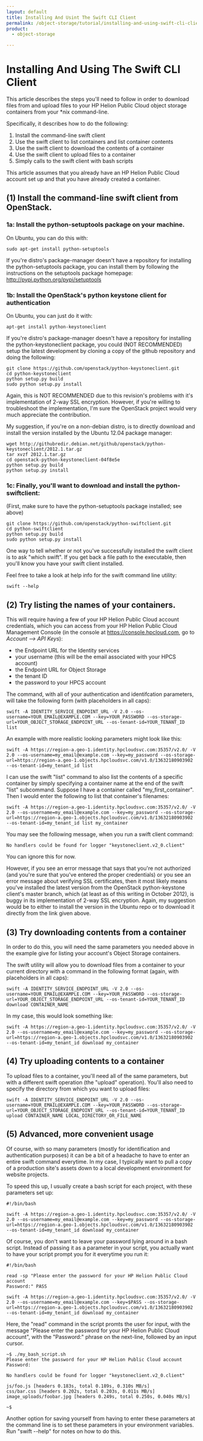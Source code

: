 ```yaml
---
layout: default
title: Installing And Usint The Swift CLI Client
permalink: /object-storage/tutorial/installing-and-using-swift-cli-client/
product:
  - object-storage

---
```

# Installing And Using The Swift CLI Client

This article describes the steps you'll need to follow in order to download files from and upload files to your HP Helion Public Cloud object storage containers from your *nix command-line.

Specifically, it describes how to do the following:

1. Install the command-line swift client
1. Use the swift client to list containers and list container contents
1. Use the swift client to download the contents of a container
1. Use the swift client to upload files to a container
1. Simply calls to the swift client with bash scripts

This article assumes that you already have an HP Helion Public Cloud account set up and that you have already created a container.

## (1) Install the command-line swift client from OpenStack.

### 1a: Install the python-setuptools package on your machine.


On Ubuntu, you can do this with:

    sudo apt-get install python-setuptools
  
If you're distro's package-manager doesn't have a repository for installing the python-setuptools package, you can install them by following the instructions on the setuptools package homepage: http://pypi.python.org/pypi/setuptools

### 1b: Install the OpenStack's python keystone client for authentication

On Ubuntu, you can just do it with:

    apt-get install python-keystoneclient
  
If you're distro's package-manager doesn't have a repository for installing the python-keystoneclient package, you could (NOT RECOMMENDED) setup the latest development by cloning a copy of the github repository and doing the following: 

    git clone https://github.com/openstack/python-keystoneclient.git
    cd python-keystoneclient
    python setup.py build
    sudo python setup.py install
  
Again, this is NOT RECOMMENDED due to this revision's problems with it's implementation of 2-way SSL encryption.  However, if you're willing to troubleshoot the implementation, I'm sure the OpenStack project would very much appreciate the contribution.
  
My suggestion, if you're on a non-debian distro, is to directly download and install the version installed by the Ubuntu 12.04 package manager:

    wget http://githubredir.debian.net/github/openstack/python-keystoneclient/2012.1.tar.gz
    tar xvzf 2012.1.tar.gz
    cd openstack-python-keystoneclient-04f8e5e
    python setup.py build
    python setup.py install 
  
### 1c: Finally, you'll want to download and install the python-swiftclient:

(First, make sure to have the python-setuptools package installed; see above)

    git clone https://github.com/openstack/python-swiftclient.git
    cd python-swiftclient
    python setup.py build
    sudo python setup.py install

One way to tell whether or not you've successfully installed the swift client is to ask "which swift".  If you get back a file path to the executable, then you'll know you have your swift client installed.

Feel free to take a look at help info for the swift command line utility:

    swift --help
  
## (2) Try listing the names of your containers.

This will require having a few of your HP Helion Public Cloud account credentials, which you can access from your HP Helion Public Cloud Management Console (in the console at https://console.hpcloud.com, go to *Account --> API Keys*):

- the Endpoint URL for the Identity services
- your username (this will be the email associated with your HPCS account)
- the Endpoint URL for Object Storage
- the tenant ID 
- the password to your HPCS account

The command, with all of your authentication and identifcation parameters, will take the following form (with placeholders in all caps):

    swift -A IDENTITY_SERVICE_ENDPOINT_URL -V 2.0 --os-username=YOUR_EMAIL@EXAMPLE.COM --key=YOUR_PASSWORD --os-storage-url=YOUR_OBJECT_STORAGE_ENDPOINT_URL --os-tenant-id=YOUR_TENANT_ID list

An example with more realistic looking parameters might look like this:

    swift -A https://region-a.geo-1.identity.hpcloudsvc.com:35357/v2.0/ -V 2.0 --os-username=my_email@example.com --key=my_password --os-storage-url=https://region-a.geo-1.objects.hpcloudsvc.com/v1.0/13632180903902 --os-tenant-id=my_tenant_id list

I can use the swift "list" command to also list the contents of a specific container by simply specifying a container name at the end of the swift "list" subcommand.  Suppose I have a container called "my_first_container".  Then I would enter the following to list that container's filenames:

    swift -A https://region-a.geo-1.identity.hpcloudsvc.com:35357/v2.0/ -V 2.0 --os-username=my_email@example.com --key=my_password --os-storage-url=https://region-a.geo-1.objects.hpcloudsvc.com/v1.0/13632180903902 --os-tenant-id=my_tenant_id list my_container

You may see the following message, when you run a swift client command:

    No handlers could be found for logger "keystoneclient.v2_0.client"

You can ignore this for now.  

However, if you see an error message that says that you're not authorized (and you're sure that you've entered the proper credentials) or you see an error message about verifying SSL certificates, then it most likely means you've installed the latest version from the OpenStack python-keystone client's master branch, which (at least as of this writing in October 2012), is buggy in its implementation of 2-way SSL encryption.  Again, my suggestion would be to either to install the version in the Ubuntu repo or to download it directly from the link given above.

## (3) Try downloading contents from a container

In order to do this, you will need the same parameters you needed above in the example give for listing your account's Object Storage containers.

The swift utility will allow you to download files from a container to your current directory with a command in the following format (again, with placeholders in all caps):

    swift -A IDENTITY_SERVICE_ENDPOINT_URL -V 2.0 --os-username=YOUR_EMAIL@EXAMPLE.COM --key=YOUR_PASSWORD --os-storage-url=YOUR_OBJECT_STORAGE_ENDPOINT_URL --os-tenant-id=YOUR_TENANT_ID download CONTAINER_NAME

In my case, this would look something like:

    swift -A https://region-a.geo-1.identity.hpcloudsvc.com:35357/v2.0/ -V 2.0 --os-username=my_email@example.com --key=my_password --os-storage-url=https://region-a.geo-1.objects.hpcloudsvc.com/v1.0/13632180903902 --os-tenant-id=my_tenant_id download my_container

## (4) Try uploading contents to a container

To upload files to a container, you'll need all of the same parameters, but with a different swift operation (the "upload" operation).  You'll also need to specify the directory from which you want to upload files:

    swift -A IDENTITY_SERVICE_ENDPOINT_URL -V 2.0 --os-username=YOUR_EMAIL@EXAMPLE.COM --key=YOUR_PASSWORD --os-storage-url=YOUR_OBJECT_STORAGE_ENDPOINT_URL --os-tenant-id=YOUR_TENANT_ID upload CONTAINER_NAME LOCAL_DIRECTORY_OR_FILE_NAME

## (5) Advanced, more convenient usage

Of course, with so many parameters (mostly for identification and authentication purposes) it can be a bit of a headache to have to enter an entire swift command everytime.  In my case, I typically want to pull a copy of a production site's assets down to a local development environment for website projects.

To speed this up, I usually create a bash script for each project, with these parameters set up:

    #!/bin/bash
    
    swift -A https://region-a.geo-1.identity.hpcloudsvc.com:35357/v2.0/ -V 2.0 --os-username=my_email@example.com --key=my_password --os-storage-url=https://region-a.geo-1.objects.hpcloudsvc.com/v1.0/13632180903902 --os-tenant-id=my_tenant_id download my_container

Of course, you don't want to leave your password lying around in a bash script.  Instead of passing it as a parameter in your script, you actually want to have your script prompt you for it everytime you run it:

    #!/bin/bash
    
    read -sp "Please enter the password for your HP Helion Public Cloud account
    Password:" PASS

    swift -A https://region-a.geo-1.identity.hpcloudsvc.com:35357/v2.0/ -V 2.0 --os-username=my_email@example.com --key=$PASS --os-storage-url=https://region-a.geo-1.objects.hpcloudsvc.com/v1.0/13632180903902 --os-tenant-id=my_tenant_id download my_container

Here, the "read" command in the script promts the user for input, with the message "Please enter the password for your HP Helion Public Cloud account", with the "Password:" phrase on the next-line, followed by an input cursor.

    ~$ ./my_bash_script.sh
    Please enter the password for your HP Helion Public Cloud account
    Password:
    
    No handlers could be found for logger "keystoneclient.v2_0.client"
    
    js/foo.js [headers 0.183s, total 0.189s, 0.310s MB/s]
    css/bar.css [headers 0.202s, total 0.203s, 0.011s MB/s]
    image_uploads/foobar.jpg [headers 0.249s, total 0.250s, 0.040s MB/s]
    
    ~$

Another option for saving yourself from having to enter these parameters at the command line is to set these parameters in your environment variables.  Run "swift --help" for notes on how to do this.
